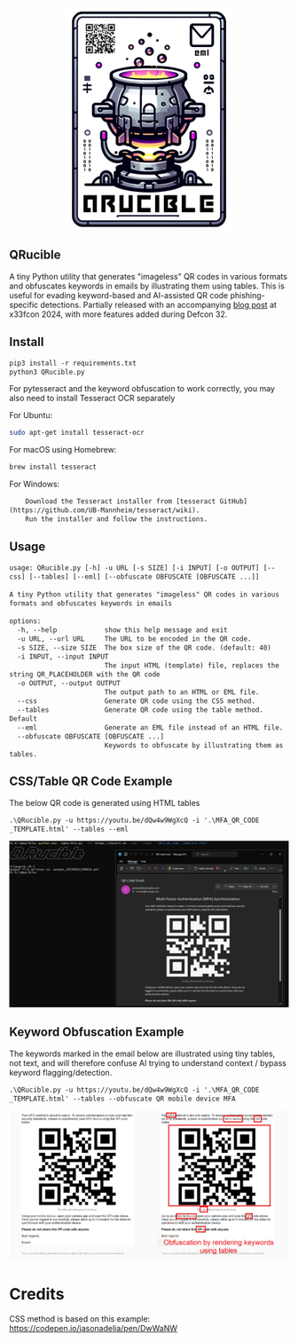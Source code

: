  <p align="center">
 <img src="logo.png" width="300px" alt="QRucible" />
</p>

## QRucible

A tiny Python utility that generates "imageless" QR codes in various formats and obfuscates keywords in emails by illustrating them using tables. This is useful for evading keyword-based and AI-assisted QR code phishing-specific detections. Partially released with an accompanying [blog post](https://flangvik.com/posts/2024-06-13-pixelless-qr-codes-with-qrucible/) at x33fcon 2024, with more features added during Defcon 32.

## Install

```
pip3 install -r requirements.txt
python3 QRucible.py 
```

For pytesseract and the keyword obfuscation to work correctly, you may also need to install Tesseract OCR separately

For Ubuntu:

```sh
sudo apt-get install tesseract-ocr
```

For macOS using Homebrew:
```sh
brew install tesseract
```

For Windows:
```
    Download the Tesseract installer from [tesseract GitHub](https://github.com/UB-Mannheim/tesseract/wiki).
    Run the installer and follow the instructions.
```

## Usage

```
usage: QRucible.py [-h] -u URL [-s SIZE] [-i INPUT] [-o OUTPUT] [--css] [--tables] [--eml] [--obfuscate OBFUSCATE [OBFUSCATE ...]]

A tiny Python utility that generates "imageless" QR codes in various formats and obfuscates keywords in emails

options:
  -h, --help            show this help message and exit
  -u URL, --url URL     The URL to be encoded in the QR code.
  -s SIZE, --size SIZE  The box size of the QR code. (default: 40)
  -i INPUT, --input INPUT
                        The input HTML (template) file, replaces the string QR_PLACEHOLDER with the QR code
  -o OUTPUT, --output OUTPUT
                        The output path to an HTML or EML file.
  --css                 Generate QR code using the CSS method.
  --tables              Generate QR code using the table method. Default
  --eml                 Generate an EML file instead of an HTML file.
  --obfuscate OBFUSCATE [OBFUSCATE ...]
                        Keywords to obfuscate by illustrating them as tables.
```

## CSS/Table QR Code Example
The below QR code is generated using HTML tables
```
.\QRucible.py -u https://youtu.be/dQw4w9WgXcQ -i '.\MFA_QR_CODE _TEMPLATE.html' --tables --eml
```

![QRucible Example](example.png)


## Keyword Obfuscation Example
The keywords marked in the email below are illustrated using tiny tables, not text, and will therefore confuse AI trying to understand context / bypass keyword flagging/detection.
```
.\QRucible.py -u https://youtu.be/dQw4w9WgXcQ -i '.\MFA_QR_CODE _TEMPLATE.html' --tables --obfuscate QR mobile device MFA
```

![QRucible Example](example_keyword.png)
# Credits

CSS method is based on this example: https://codepen.io/jasonadelia/pen/DwWaNW